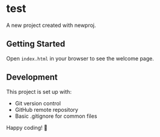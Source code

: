 # test

A new project created with newproj.

## Getting Started

Open `index.html` in your browser to see the welcome page.

## Development

This project is set up with:
- Git version control
- GitHub remote repository
- Basic .gitignore for common files

Happy coding! 🚀
